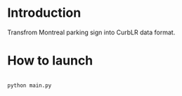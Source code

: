 # Introduction 
Transfrom Montreal parking sign into CurbLR data format.

# How to launch

```sh

python main.py

```

